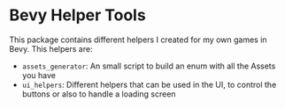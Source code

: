 # Bevy Helper Tools

This package contains different helpers I created for my own games in Bevy. This helpers are:

* `assets_generator`: An small script to build an enum with all the Assets you have
* `ui_helpers`: Different helpers that can be used in the UI, to control the buttons or also to handle a loading screen
